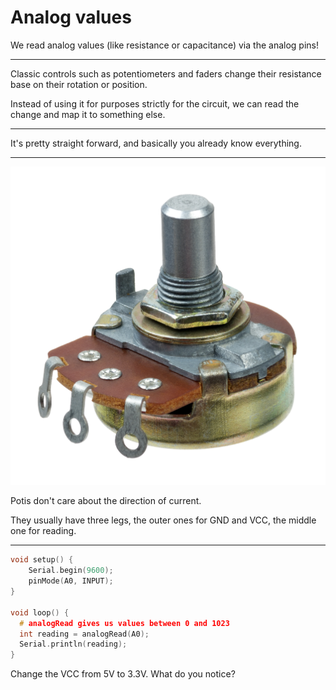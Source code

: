 # Analog values

We read analog values (like resistance or capacitance) via the analog pins!

---

Classic controls such as potentiometers and faders change their resistance base on their rotation or position.

Instead of using it for purposes strictly for the circuit, we can read the change and map it to something else.

---

It's pretty straight forward, and basically you already know everything.

---

![poti](../assets/poti9.jpg)

Potis don't care about the direction of current.

They usually have three legs, the outer ones for GND and VCC, the middle one for reading.

---

``` c++
void setup() {
    Serial.begin(9600);
    pinMode(A0, INPUT);
}

void loop() {
  # analogRead gives us values between 0 and 1023
  int reading = analogRead(A0);
  Serial.println(reading);
}
```

Change the VCC from 5V to 3.3V. What do you notice?
